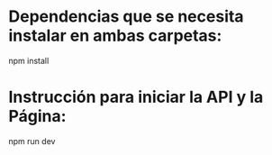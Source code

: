 # Dependencias que se necesita instalar en ambas carpetas:
npm install

# Instrucción para iniciar la API y la Página:
npm run dev
